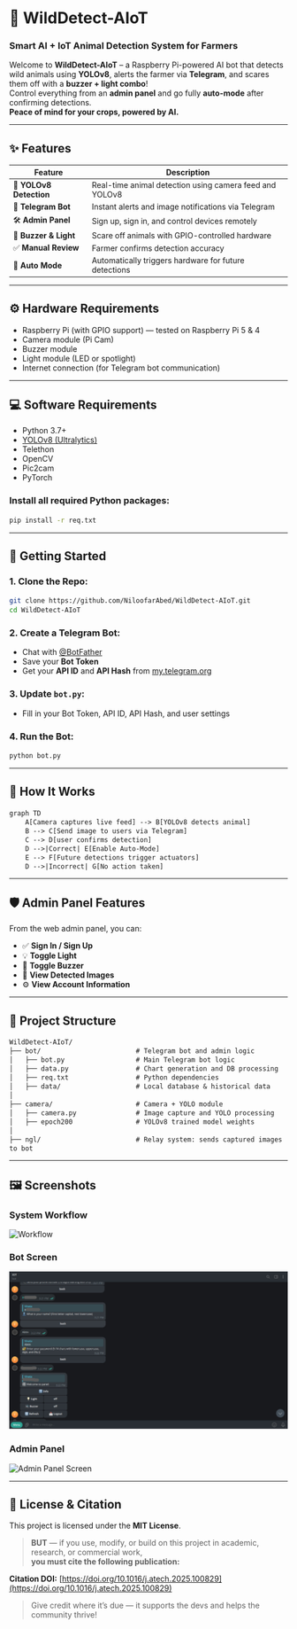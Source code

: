 # 🐾 WildDetect-AIoT  
### **Smart AI + IoT Animal Detection System for Farmers**

Welcome to **WildDetect-AIoT** – a Raspberry Pi-powered AI bot that detects wild animals using **YOLOv8**, alerts the farmer via **Telegram**, and scares them off with a **buzzer + light combo**!  
Control everything from an **admin panel** and go fully **auto-mode** after confirming detections.  
**Peace of mind for your crops, powered by AI.**

---

## ✨ Features

| Feature           | Description                                                |
|------------------|------------------------------------------------------------|
| 🧠 **YOLOv8 Detection** | Real-time animal detection using camera feed and YOLOv8   |
| 📲 **Telegram Bot**     | Instant alerts and image notifications via Telegram       |
| 🛠️ **Admin Panel**      | Sign up, sign in, and control devices remotely            |
| 🔔 **Buzzer & Light**   | Scare off animals with GPIO-controlled hardware           |
| ✅ **Manual Review**     | Farmer confirms detection accuracy                        |
| 🤖 **Auto Mode**        | Automatically triggers hardware for future detections     |

---

## ⚙️ Hardware Requirements

- Raspberry Pi (with GPIO support) — tested on Raspberry Pi 5 & 4  
- Camera module (Pi Cam)  
- Buzzer module  
- Light module (LED or spotlight)  
- Internet connection (for Telegram bot communication)  

---

## 💻 Software Requirements

- Python 3.7+  
- [YOLOv8 (Ultralytics)](https://github.com/ultralytics/ultralytics)  
- Telethon  
- OpenCV  
- Pic2cam  
- PyTorch  

### **Install all required Python packages:**
```bash
pip install -r req.txt
```

---

## 🚀 Getting Started

### 1. Clone the Repo:
```bash
git clone https://github.com/NiloofarAbed/WildDetect-AIoT.git
cd WildDetect-AIoT
```

### 2. Create a Telegram Bot:
- Chat with [@BotFather](https://t.me/BotFather)  
- Save your **Bot Token**  
- Get your **API ID** and **API Hash** from [my.telegram.org](https://my.telegram.org)  

### 3. Update `bot.py`:
- Fill in your Bot Token, API ID, API Hash, and user settings  

### 4. Run the Bot:
```bash
python bot.py
```

---

## 🧪 How It Works

```mermaid
graph TD
    A[Camera captures live feed] --> B[YOLOv8 detects animal]
    B --> C[Send image to users via Telegram]
    C --> D[user confirms detection]
    D -->|Correct| E[Enable Auto-Mode]
    E --> F[Future detections trigger actuators]
    D -->|Incorrect| G[No action taken]
```

---

## 🛡 Admin Panel Features

From the web admin panel, you can:
- ✅ **Sign In / Sign Up**  
- 💡 **Toggle Light**  
- 🔔 **Toggle Buzzer**  
- 📸 **View Detected Images**  
- ⚙️ **View Account Information**

---

## 📁 Project Structure

```
WildDetect-AIoT/
├── bot/                        # Telegram bot and admin logic
│   ├── bot.py                  # Main Telegram bot logic
│   ├── data.py                 # Chart generation and DB processing
│   ├── req.txt                 # Python dependencies
│   ├── data/                   # Local database & historical data
│
├── camera/                     # Camera + YOLO module
│   ├── camera.py               # Image capture and YOLO processing
│   ├── epoch200                # YOLOv8 trained model weights
│
├── ngl/                        # Relay system: sends captured images to bot
```

---

## 🖼️ Screenshots

### **System Workflow**
![Workflow](images/main.png)

### **Bot Screen**
![Bot Screen](images/screen.png)

### **Admin Panel**
![Admin Panel Screen](images/admin.png)

---

## 📝 License & Citation

This project is licensed under the **MIT License**.

> **BUT** — if you use, modify, or build on this project in academic, research, or commercial work,  
> **you must cite the following publication:**

**Citation DOI:** [https://doi.org/10.1016/j.atech.2025.100829](https://doi.org/10.1016/j.atech.2025.100829)

> Give credit where it’s due — it supports the devs and helps the community thrive!

